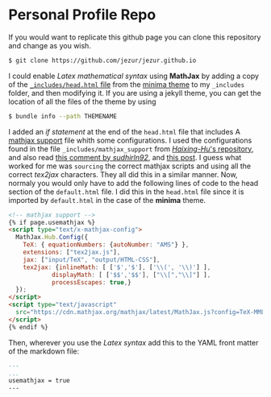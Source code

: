 # Personal Profile Repo

If you would want to replicate this github page you can clone this repository and 
change as you wish.
```bash
$ git clone https://github.com/jezur/jezur.github.io
```
I could enable *Latex mathematical syntax* using **MathJax** by adding a copy of the 
[`_includes/head.html` file](_includes/head.html) from the 
[minima theme](https://github.com/jekyll/minima) to my `_includes` folder,
and then modifying it. 
If you are using a jekyll theme, you can get the location of 
all the files of the theme by using 
```bash
$ bundle info --path THEMENAME
```

I added an *if statement* at the end of the `head.html` file that includes A 
[mathjax support](https://cdn.mathjax.org/mathjax/latest/MathJax.js?config=TeX-MML-AM_CHTML)
file whith some configurations. I used the configurations found in the 
file `_includes/mathjax_support` from [*Haixing-Hu*'s repository](https://github.com/Haixing-Hu/Haixing-Hu.github.io), 
and also read [this comment by *sudhirln92*](https://github.com/mmistakes/minimal-mistakes/issues/735),
and [this post](http://csega.github.io/mypost/2017/03/28/how-to-set-up-mathjax-on-jekyll-and-github-properly.html).
I guess what worked for me was `sourcing` the correct mathjax scripts and using all 
the correct *tex2jax* characters.
They all did this in a similar manner. Now, normaly  you would  only have
to add the following lines of code to the head section of the `default.html` file. I did this in 
the `head.html` file since it is imported by `default.html` in the case
of the **minima** theme. 
```html
<!-- mathjax support -->
{% if page.usemathjax %}
<script type="text/x-mathjax-config">
  MathJax.Hub.Config({
    TeX: { equationNumbers: {autoNumber: "AMS"} },
    extensions: ["tex2jax.js"],
    jax: ["input/TeX", "output/HTML-CSS"],
    tex2jax: {inlineMath: [ ['$','$'], ['\\(', '\\)'] ], 
    		displayMath: [ ['$$','$$'], ["\\[","\\]"] ], 
    		processEscapes: true,}
  });
</script>
<script type="text/javascript"
  src="https://cdn.mathjax.org/mathjax/latest/MathJax.js?config=TeX-MML-AM_CHTML">
</script>
{% endif %}
```

Then, wherever you use the *Latex syntax* add this to the YAML front matter of the 
markdown file:
```markdown
---
...
usemathjax = true
---
``` 
